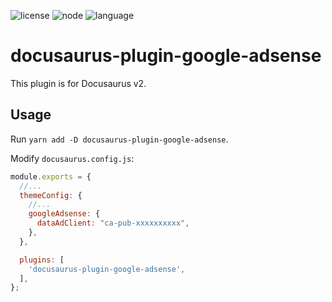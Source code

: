 ![license](https://img.shields.io/github/license/hhk7734/docusaurus-plugin-google-adsense)
![node](https://img.shields.io/github/package-json/v/hhk7734/docusaurus-plugin-google-adsense?sort=semver)
![language](https://img.shields.io/github/languages/top/hhk7734/docusaurus-plugin-google-adsense)

# docusaurus-plugin-google-adsense

This plugin is for Docusaurus v2.

## Usage

Run `yarn add -D docusaurus-plugin-google-adsense`.

Modify `docusaurus.config.js`:
```javascript
module.exports = {
  //...
  themeConfig: {
    //...
    googleAdsense: {
      dataAdClient: "ca-pub-xxxxxxxxxx",
    },
  },

  plugins: [
    'docusaurus-plugin-google-adsense',
  ],
};
```
